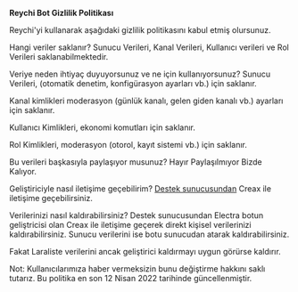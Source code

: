 __**Reychi Bot Gizlilik Politikası**__

Reychi'yi kullanarak aşağıdaki gizlilik politikasını kabul etmiş olursunuz.

Hangi veriler saklanır?
Sunucu Verileri, Kanal Verileri, Kullanıcı verileri ve Rol Verileri saklanabilmektedir.

Veriye neden ihtiyaç duyuyorsunuz ve ne için kullanıyorsunuz?
Sunucu Verileri, (otomatik denetim, konfigürasyon ayarları vb.) için saklanır.

Kanal kimlikleri moderasyon (günlük kanalı, gelen giden kanalı vb.) ayarları için saklanır.

Kullanıcı Kimlikleri, ekonomi komutları için saklanır.

Rol Kimlikleri, moderasyon (otorol, kayıt sistemi vb.) için saklanır.

Bu verileri başkasıyla paylaşıyor musunuz?
Hayır Paylaşılmıyor Bizde Kalıyor.

Geliştiriciyle nasıl iletişime geçebilirim?
[Destek sunucusundan](https://discord.gg/PcMRYA5tAf) Creax ile iletişime geçebilirsiniz.

Verilerinizi nasıl kaldırabilirsiniz?
Destek sunucusundan Electra botun geliştricisi olan Creax ile iletişime geçerek direkt kişisel verilerinizi kaldırabilirsiniz. Sunucu verilerini ise botu sunucudan atarak kaldırabilirsiniz.

Fakat Laraliste verilerini ancak geliştirici kaldırmayı uygun görürse kaldırır.

Not: Kullanıcılarımıza haber vermeksizin bunu değiştirme hakkını saklı tutarız. Bu politika en son 12 Nisan 2022 tarihinde güncellenmiştir.

